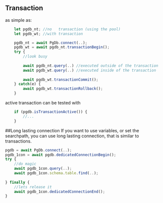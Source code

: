 ## Transaction
as simple as:
```js
    let pgdb_nt; //no   transaction (using the pool)
    let pgdb_wt; //with transaction

    pgdb_nt = await PgDb.connect(..);
    pgdb_wt = await pgdb_nt.transactionBegin();
    try {
        //look busy
        
        await pgdb_nt.query(..) //executed outside of the transaction
        await pgdb_wt.query(..) //executed inside of the transaction
        
        await pgdb_wt.transactionCommit();
    } catch(e) {
        await pgdb_wt.transactionRollback();
    }
```

active transaction can be tested with
```js
    if (pgdb.isTransactionActive()) {
        //...
    }
```

##Long lasting connection
If you want to use variables, or set the searchpath, you can use long lasting connection,
that is similar to transactions.

```js
pgdb = await PgDb.connect(..);
pgdb_1con = await pgdb.dedicatedConnectionBegin();
try {
    //do magic
    await pgdb_1con.query(..);
    await pgdb_1con.schema.table.find(..);
    
} finally {
    //lets release it
    await pgdb_1con.dedicatedConnectionEnd();
}
```
